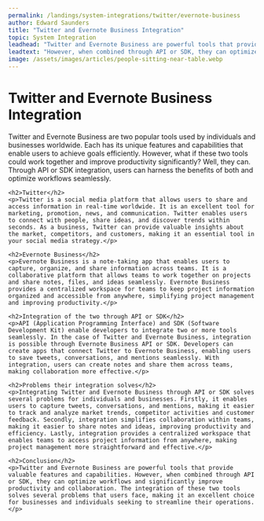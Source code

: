 ```yaml
---
permalink: /landings/system-integrations/twitter/evernote-business
author: Edward Saunders
title: "Twitter and Evernote Business Integration"
topic: System Integration
leadhead: "Twitter and Evernote Business are powerful tools that provide valuable features and capabilities"
leadtext: "However, when combined through API or SDK, they can optimize workflows and significantly improve productivity and collaboration. The integration of these two tools solves several problems that users face, making it an excellent choice for businesses and individuals seeking to streamline their operations."
image: /assets/images/articles/people-sitting-near-table.webp
---
```

<div class="arttext">	<h1>Twitter and Evernote Business Integration</h1>
	<p>Twitter and Evernote Business are two popular tools used by individuals and businesses worldwide. Each has its unique features and capabilities that enable users to achieve goals efficiently. However, what if these two tools could work together and improve productivity significantly? Well, they can. Through API or SDK integration, users can harness the benefits of both and optimize workflows seamlessly.</p>

	<h2>Twitter</h2>
	<p>Twitter is a social media platform that allows users to share and access information in real-time worldwide. It is an excellent tool for marketing, promotion, news, and communication. Twitter enables users to connect with people, share ideas, and discover trends within seconds. As a business, Twitter can provide valuable insights about the market, competitors, and customers, making it an essential tool in your social media strategy.</p>

	<h2>Evernote Business</h2>
	<p>Evernote Business is a note-taking app that enables users to capture, organize, and share information across teams. It is a collaborative platform that allows teams to work together on projects and share notes, files, and ideas seamlessly. Evernote Business provides a centralized workspace for teams to keep project information organized and accessible from anywhere, simplifying project management and improving productivity.</p>

	<h2>Integration of the two through API or SDK</h2>
	<p>API (Application Programming Interface) and SDK (Software Development Kit) enable developers to integrate two or more tools seamlessly. In the case of Twitter and Evernote Business, integration is possible through Evernote Business API or SDK. Developers can create apps that connect Twitter to Evernote Business, enabling users to save tweets, conversations, and mentions seamlessly. With integration, users can create notes and share them across teams, making collaboration more effective.</p>

	<h2>Problems their integration solves</h2>
	<p>Integrating Twitter and Evernote Business through API or SDK solves several problems for individuals and businesses. Firstly, it enables users to capture tweets, conversations, and mentions, making it easier to track and analyze market trends, competitor activities and customer feedback. Secondly, integration simplifies collaboration within teams, making it easier to share notes and ideas, improving productivity and efficiency. Lastly, integration provides a centralized workspace that enables teams to access project information from anywhere, making project management more straightforward and effective.</p>

	<h2>Conclusion</h2>
	<p>Twitter and Evernote Business are powerful tools that provide valuable features and capabilities. However, when combined through API or SDK, they can optimize workflows and significantly improve productivity and collaboration. The integration of these two tools solves several problems that users face, making it an excellent choice for businesses and individuals seeking to streamline their operations.</p>
</div>
